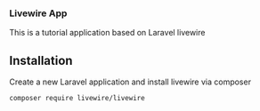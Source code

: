 ### Livewire App

This is a tutorial application based on Laravel livewire

## Installation

Create a new Laravel application and install livewire via composer

```bash
composer require livewire/livewire
```
